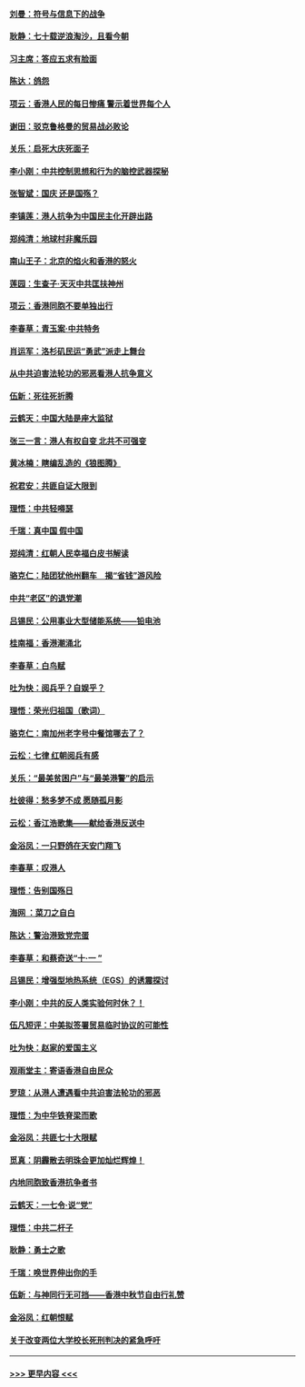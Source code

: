#### [刘曼：符号与信息下的战争](../pages/nsc993/n11564655.md?t=10031111) 
#### [耿静：七十载逆浪淘沙，且看今朝](../pages/nsc993/n11564520.md?t=10031111) 
#### [习主席：答应五求有脸面](../pages/nsc993/n11563953.md?t=10031111) 
#### [陈达：鸽怨](../pages/nsc993/n11561879.md?t=10031111) 
#### [项云：香港人民的每日惨痛  警示着世界每个人](../pages/nsc993/n11559273.md?t=10031111) 
#### [谢田：驳克鲁格曼的贸易战必败论](../pages/nsc993/n11555840.md?t=10031111) 
#### [关乐：启死大庆死面子](../pages/nsc993/n11556823.md?t=10031111) 
#### [李小刚：中共控制思想和行为的脑控武器探秘](../pages/nsc993/n11556776.md?t=10031111) 
#### [张智斌：国庆  还是国殇？](../pages/nsc993/n11556617.md?t=10031111) 
#### [李镇莲：港人抗争为中国民主化开辟出路](../pages/nsc993/n11556570.md?t=10031111) 
#### [郑纯清：地球村非魔乐园](../pages/nsc993/n11555415.md?t=10031111) 
#### [南山王子：北京的焰火和香港的怒火](../pages/nsc993/n11555318.md?t=10031111) 
#### [莲园：生查子·天灭中共匡扶神州](../pages/nsc993/n11555302.md?t=10031111) 
#### [项云：香港同胞不要单独出行](../pages/nsc993/n11555276.md?t=10031111) 
#### [李春草：青玉案‧中共特务](../pages/nsc993/n11552356.md?t=10031111) 
#### [肖运军：洛杉矶民运“勇武”派走上舞台](../pages/nsc993/n11551595.md?t=10031111) 
#### [从中共迫害法轮功的邪恶看港人抗争意义](../pages/nsc993/n11540858.md?t=10031111) 
#### [伍新：死往死折腾](../pages/nsc993/n11550174.md?t=10031111) 
#### [云鹤天：中国大陆是座大监狱](../pages/nsc993/n11550155.md?t=10031111) 
#### [张三一言：港人有权自变 北共不可强变](../pages/nsc993/n11550132.md?t=10031111) 
#### [黄冰楠：瞎编乱造的《狼图腾》](../pages/nsc993/n11550082.md?t=10031111) 
#### [祝君安：共匪自证大限到](../pages/nsc993/n11550041.md?t=10031111) 
#### [理悟：中共轻嘚瑟](../pages/nsc993/n11547978.md?t=10031111) 
#### [千瑞：真中国 假中国](../pages/nsc993/n11547865.md?t=10031111) 
#### [郑纯清：红朝人民幸福白皮书解读](../pages/nsc993/n11547499.md?t=10031111) 
#### [骆克仁：陆团犹他州翻车　揭“省钱”游风险](../pages/nsc993/n11546977.md?t=10031111) 
#### [中共“老区”的退党潮](../pages/nsc993/n11545995.md?t=10031111) 
#### [吕锡民：公用事业大型储能系统——铅电池](../pages/nsc993/n11545701.md?t=10031111) 
#### [桂南福：香港潮涌北](../pages/nsc993/n11545682.md?t=10031111) 
#### [李春草：白鸟赋](../pages/nsc993/n11545663.md?t=10031111) 
#### [吐为快：阅兵乎？自娱乎？](../pages/nsc993/n11545625.md?t=10031111) 
#### [理悟：荣光归祖国（歌词）](../pages/nsc993/n11545616.md?t=10031111) 
#### [骆克仁：南加州老字号中餐馆哪去了？](../pages/nsc993/n11545120.md?t=10031111) 
#### [云松：七律 红朝阅兵有感](../pages/nsc993/n11542394.md?t=10031111) 
#### [关乐：“最美贫困户”与“最美港警”的启示](../pages/nsc993/n11542252.md?t=10031111) 
#### [杜彼得：愁多梦不成 愿随孤月影](../pages/nsc993/n11540296.md?t=10031111) 
#### [云松：香江浩歌集——献给香港反送中](../pages/nsc993/n11540149.md?t=10031111) 
#### [金浴凤：一只野鸽在天安门翔飞](../pages/nsc993/n11540280.md?t=10031111) 
#### [李春草：叹港人](../pages/nsc993/n11540119.md?t=10031111) 
#### [理悟：告别国殇日](../pages/nsc993/n11539610.md?t=10031111) 
#### [海网 ：菜刀之自白](../pages/nsc993/n11539597.md?t=10031111) 
#### [陈达：警治港致党完蛋](../pages/nsc993/n11538127.md?t=10031111) 
#### [李春草：和蔡奇送“十·一 ”](../pages/nsc993/n11537810.md?t=10031111) 
#### [吕锡民：增强型地热系统（EGS）的诱震探讨](../pages/nsc993/n11537765.md?t=10031111) 
#### [李小刚：中共的反人类实验何时休？！](../pages/nsc993/n11537669.md?t=10031111) 
#### [伍凡短评：中美拟签署贸易临时协议的可能性](../pages/nsc993/n11536773.md?t=10031111) 
#### [吐为快：赵家的爱国主义](../pages/nsc993/n11536750.md?t=10031111) 
#### [观雨堂主：寄语香港自由民众](../pages/nsc993/n11536735.md?t=10031111) 
#### [罗琼：从港人遭遇看中共迫害法轮功的邪恶](../pages/nsc993/n11507862.md?t=10031111) 
#### [理悟：为中华铁脊梁而歌](../pages/nsc993/n11534458.md?t=10031111) 
#### [金浴凤：共匪七十大限赋](../pages/nsc993/n11534434.md?t=10031111) 
#### [觅真：阴霾散去明珠会更加灿烂辉煌！](../pages/nsc993/n11531858.md?t=10031111) 
#### [内地同胞致香港抗争者书](../pages/nsc993/n11531645.md?t=10031111) 
#### [云鹤天：一七令‧说“党”](../pages/nsc993/n11529099.md?t=10031111) 
#### [理悟：中共二杆子](../pages/nsc993/n11529046.md?t=10031111) 
#### [耿静：勇士之歌](../pages/nsc993/n11527562.md?t=10031111) 
#### [千瑞：唤世界伸出你的手](../pages/nsc993/n11526942.md?t=10031111) 
#### [伍新：与神同行无可挡——香港中秋节自由行礼赞](../pages/nsc993/n11526801.md?t=10031111) 
#### [金浴凤：红朝恨赋](../pages/nsc993/n11524312.md?t=10031111) 
#### [关于改变两位大学校长死刑判决的紧急呼吁](../pages/nsc993/n11524103.md?t=10031111) 

----
#### [ >>> 更早内容 <<< ](../indexes/nsc993-earlier.md)
